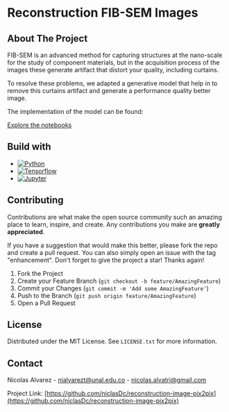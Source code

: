# Reconstruction FIB-SEM Images

## About The Project

FIB-SEM is an advanced method for capturing structures at the nano-scale for the study of component materials, but in the acquisition process of the images these generate artifact that distort your quality, including curtains.

To resolve these problems, we adapted a generative model that help in to remove this curtains artifact and generate a performance quality better image.

The implementation of the model can be found:

[Explore the notebooks](https://github.com/niclasDc/reconstruction-image-pix2pix/blob/master/notebooks/model_notebook.ipynb)

## Build with

- [![Python][Python-image]][Python-url]
- [![Tensorflow][Tensorflow-image]][Tensorflow-url]
- [![Jupyter][Jupyter-image]][Jupyter-url]

<!-- CONTRIBUTING -->

## Contributing

Contributions are what make the open source community such an amazing place to learn, inspire, and create. Any contributions you make are **greatly appreciated**.

If you have a suggestion that would make this better, please fork the repo and create a pull request. You can also simply open an issue with the tag "enhancement".
Don't forget to give the project a star! Thanks again!

1. Fork the Project
2. Create your Feature Branch (`git checkout -b feature/AmazingFeature`)
3. Commit your Changes (`git commit -m 'Add some AmazingFeature'`)
4. Push to the Branch (`git push origin feature/AmazingFeature`)
5. Open a Pull Request

<!-- LICENSE -->

## License

Distributed under the MIT License. See `LICENSE.txt` for more information.

<!-- CONTACT -->

## Contact

Nicolas Alvarez - nialvarezt@unal.edu.co - nicolas.alvatri@gmail.com

Project Link: [https://github.com/niclasDc/reconstruction-image-pix2pix](https://github.com/niclasDc/reconstruction-image-pix2pix)

<!-- Markdown Links & Images -->

[Python-image]: https://img.shields.io/badge/Python-FFD43B?style=for-the-badge&logo=python&logoColor=blue
[Python-url]: https://www.python.org
[Tensorflow-image]: https://img.shields.io/badge/TensorFlow-FF6F00?style=for-the-badge&logo=TensorFlow&logoColor=white
[Tensorflow-url]: https://img.shields.io/badge/TensorFlow-FF6F00?style=for-the-badge&logo=TensorFlow&logoColor=white
[Jupyter-image]: https://img.shields.io/badge/Jupyter-F37626.svg?&style=for-the-badge&logo=Jupyter&logoColor=white
[Jupyter-url]: https://jupyter.org
